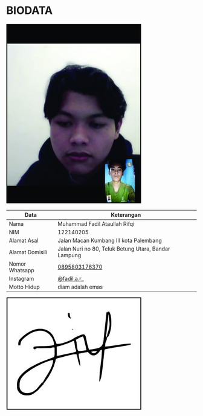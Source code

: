 # BIODATA

![Foto](205_foto.jpg)

| Data            | Keterangan |
| --------------- | ------------- |
| Nama            | Muhammad Fadil Ataullah Rifqi |
| NIM             | 122140205 |
| Alamat Asal     | Jalan Macan Kumbang III kota Palembang |
| Alamat Domisili | Jalan Nuri no 80, Teluk Betung Utara, Bandar Lampung |
| Nomor Whatsapp  | [0895803176370](https://wa.me/+62895803176370) |
| Instagram       | [@fadil.a.r_](https://instagram.com/fadil.a.r_) |
| Motto Hidup     | diam adalah emas |

![TTD](205_ttd.jpg)

